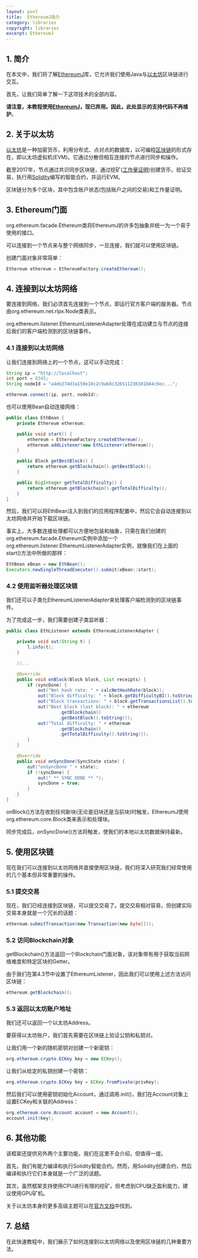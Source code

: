 ```yaml
---
layout: post
title:  EthereumJ简介
category: libraries
copyright: libraries
excerpt: EthereumJ
---
```


## 1. 简介

在本文中，我们将了解[EthereumJ](https://github.com/ethereum/ethereumj)库，它允许我们使用Java与[以太坊](https://www.ethereum.org/)区块链进行交互。

首先，让我们简单了解一下这项技术的全部内容。

**请注意，本教程使用[EthereumJ](https://github.com/ethereum/ethereumj)，现已弃用。因此，此处显示的支持代码不再维护**。

## 2. 关于以太坊

[以太坊](https://www.ethereum.org/)是一种加密货币，利用分布式、点对点的数据库，以可编程[区块链](https://www.baeldung.com/cs/blockchain)的形式存在，即以太坊虚拟机(EVM)。它通过分散但相互连接的节点进行同步和操作。

截至2017年，节点通过共识同步区块链，通过挖矿([工作量证明](https://www.baeldung.com/cs/blockchain-proof-of-work))创建货币，验证交易，执行用[Solidity](https://solidity.readthedocs.io/en/develop/)编写的智能合约，并运行EVM。

区块链分为多个区块，其中包含账户状态(包括账户之间的交易)和工作量证明。

## 3. Ethereum门面

org.ethereum.facade.Ethereum类将EthereumJ的许多包抽象并统一为一个易于使用的接口。

可以连接到一个节点来与整个网络同步，一旦连接，我们就可以使用区块链。

创建门面对象非常简单：

```java
Ethereum ethereum = EthereumFactory.createEthereum();
```

## 4. 连接到以太坊网络

要连接到网络，我们必须首先连接到一个节点，即运行官方客户端的服务器。节点由org.ethereum.net.rlpx.Node类表示。

org.ethereum.listener.EthereumListenerAdapter处理在成功建立与节点的连接后我们的客户端检测到的区块链事件。

### 4.1 连接到以太坊网络

让我们连接到网络上的一个节点，这可以手动完成：

```java
String ip = "http://localhost";
int port = 8345;
String nodeId = "a4de274d3a159e10c2c9a68c326511236381b84c9ec...";

ethereum.connect(ip, port, nodeId);
```

也可以使用Bean自动连接网络：

```java
public class EthBean {
    private Ethereum ethereum;

    public void start() {
        ethereum = EthereumFactory.createEthereum();
        ethereum.addListener(new EthListener(ethereum));
    }

    public Block getBestBlock() {
        return ethereum.getBlockchain().getBestBlock();
    }

    public BigInteger getTotalDifficulty() {
        return ethereum.getBlockchain().getTotalDifficulty();
    }
}
```

然后，我们可以将EthBean注入到我们的应用程序配置中，然后它会自动连接到以太坊网络并开始下载区块链。

事实上，大多数连接处理都可以方便地包装和抽象，只需在我们创建的org.ethereum.facade.Ethereum实例中添加一个org.ethereum.listener.EthereumListenerAdapter实例，就像我们在上面的start()方法中所做的那样：

```java
EthBean eBean = new EthBean();
Executors.newSingleThreadExecutor().submit(eBean::start);
```

### 4.2 使用监听器处理区块链

我们还可以子类化EthereumListenerAdapter来处理客户端检测到的区块链事件。

为了完成这一步，我们需要创建子类监听器：

```java
public class EthListener extends EthereumListenerAdapter {

    private void out(String t) {
        l.info(t);
    }

    //...

    @Override
    public void onBlock(Block block, List receipts) {
        if (syncDone) {
            out("Net hash rate: " + calcNetHashRate(block));
            out("Block difficulty: " + block.getDifficultyBI().toString());
            out("Block transactions: " + block.getTransactionsList().toString());
            out("Best block (last block): " + ethereum
                    .getBlockchain()
                    .getBestBlock().toString());
            out("Total difficulty: " + ethereum
                    .getBlockchain()
                    .getTotalDifficulty().toString());
        }
    }

    @Override
    public void onSyncDone(SyncState state) {
        out("onSyncDone " + state);
        if (!syncDone) {
            out(" ** SYNC DONE ** ");
            syncDone = true;
        }
    }
}
```

onBlock()方法在收到任何新块(无论是旧块还是当前块)时触发，EthereumJ使用org.ethereum.core.Block类来表示和处理块。

同步完成后，onSyncDone()方法将触发，使我们的本地以太坊数据保持最新。

## 5. 使用区块链

现在我们可以连接到以太坊网络并直接使用区块链，我们将深入研究我们经常使用的几个基本但非常重要的操作。

### 5.1 提交交易

现在，我们已经连接到区块链，可以提交交易了。提交交易相对容易，但创建实际交易本身就是一个冗长的话题：

```java
ethereum.submitTransaction(new Transaction(new byte[]));
```

### 5.2 访问Blockchain对象

getBlockchain()方法返回一个Blockchain门面对象，该对象带有用于获取当前网络难度和特定区块的Getter。

由于我们在第4.3节中设置了EthereumListener，因此我们可以使用上述方法访问区块链：

```java
ethereum.getBlockchain();
```

### 5.3 返回以太坊账户地址

我们还可以返回一个以太坊Address。

要获得以太坊账户，我们首先需要在区块链上验证公钥和私钥对。

让我们用一个新的随机密钥对创建一个新密钥：

```java
org.ethereum.crypto.ECKey key = new ECKey();
```

让我们从给定的私钥创建一个密钥：

```java
org.ethereum.crypto.ECKey key = ECKey.fromPivate(privKey);
```

然后我们可以使用密钥初始化Account，通过调用.init()，我们在Account对象上设置ECKey和关联的Address：

```java
org.ethereum.core.Account account = new Account();
account.init(key);
```

## 6. 其他功能

该框架还提供另外两个主要功能，我们在这里不会介绍，但值得一提。

首先，我们有能力编译和执行Solidity智能合约。然而，用Solidity创建合约，然后编译和执行它们本身就是一个广泛的话题。

其次，虽然框架支持使用CPU进行有限的挖矿，但考虑到CPU缺乏盈利能力，建议使用GPU矿机。

关于以太坊本身的更多高级主题可以在[官方文档](https://www.ethereum.org/developers/)中找到。

## 7. 总结

在此快速教程中，我们展示了如何连接到以太坊网络以及使用区块链的几种重要方法。